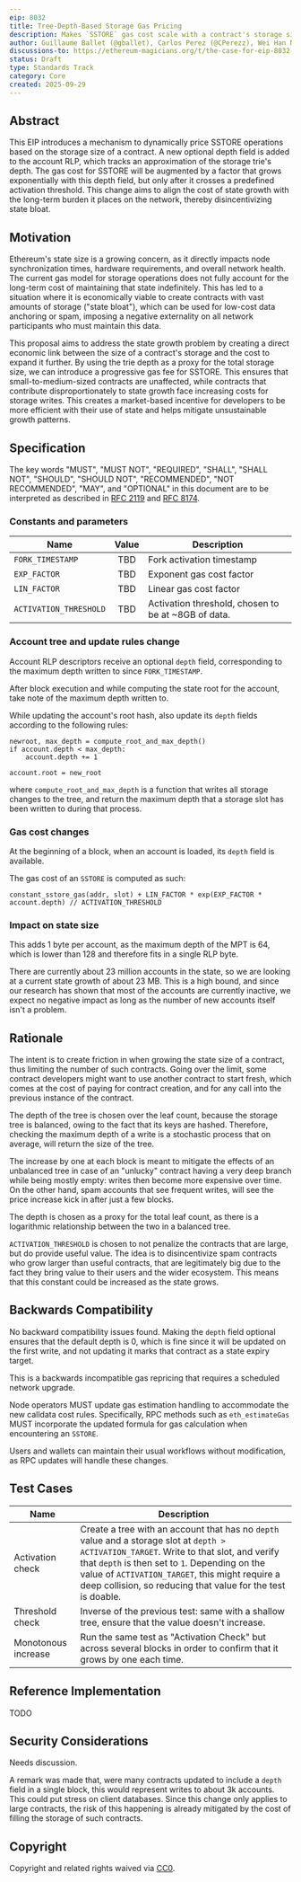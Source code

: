 ```yaml
---
eip: 8032
title: Tree-Depth-Based Storage Gas Pricing
description: Makes `SSTORE` gas cost scale with a contract's storage size to discourage state bloat.
author: Guillaume Ballet (@gballet), Carlos Perez (@CPerezz), Wei Han Ng (@weiihann)
discussions-to: https://ethereum-magicians.org/t/the-case-for-eip-8032-in-glamsterdam-tree-depth-based-storage-gas-pricing/25619
status: Draft
type: Standards Track
category: Core
created: 2025-09-29
---
```


## Abstract

This EIP introduces a mechanism to dynamically price SSTORE operations based on the storage size of a contract. A new optional depth field is added to the account RLP, which tracks an approximation of the storage trie's depth. The gas cost for SSTORE will be augmented by a factor that grows exponentially with this depth field, but only after it crosses a predefined activation threshold. This change aims to align the cost of state growth with the long-term burden it places on the network, thereby disincentivizing state bloat.

## Motivation

Ethereum's state size is a growing concern, as it directly impacts node synchronization times, hardware requirements, and overall network health. The current gas model for storage operations does not fully account for the long-term cost of maintaining that state indefinitely. This has led to a situation where it is economically viable to create contracts with vast amounts of storage ("state bloat"), which can be used for low-cost data anchoring or spam, imposing a negative externality on all network participants who must maintain this data.

This proposal aims to address the state growth problem by creating a direct economic link between the size of a contract's storage and the cost to expand it further. By using the trie depth as a proxy for the total storage size, we can introduce a progressive gas fee for SSTORE. This ensures that small-to-medium-sized contracts are unaffected, while contracts that contribute disproportionately to state growth face increasing costs for storage writes. This creates a market-based incentive for developers to be more efficient with their use of state and helps mitigate unsustainable growth patterns.

## Specification

The key words "MUST", "MUST NOT", "REQUIRED", "SHALL", "SHALL NOT", "SHOULD", "SHOULD NOT", "RECOMMENDED", "NOT RECOMMENDED", "MAY", and "OPTIONAL" in this document are to be interpreted as described in [RFC 2119](https://www.rfc-editor.org/rfc/rfc2119) and [RFC 8174](https://www.rfc-editor.org/rfc/rfc8174).

### Constants and parameters

|Name|Value|Description|
|-|:-:|-|
|`FORK_TIMESTAMP`| TBD | Fork activation timestamp |
|`EXP_FACTOR` | TBD | Exponent gas cost factor |
|`LIN_FACTOR` | TBD | Linear gas cost factor |
| `ACTIVATION_THRESHOLD` | TBD | Activation threshold, chosen to be at ~8GB of data. |

### Account tree and update rules change

Account RLP descriptors receive an optional `depth` field, corresponding to the maximum depth written to since `FORK_TIMESTAMP`.

After block execution and while computing the state root for the account, take note of the maximum depth written to.

While updating the account's root hash, also update its `depth` fields according to the following rules:

```python=
newroot, max_depth = compute_root_and_max_depth()
if account.depth < max_depth:
    account.depth += 1
    
account.root = new_root
```

where `compute_root_and_max_depth` is a function that writes all storage changes to the tree, and return the maximum depth that a storage slot has been written to during that process.

### Gas cost changes

At the beginning of a block, when an account is loaded, its `depth` field is available.

The gas cost of an `SSTORE` is computed as such:

```python=
constant_sstore_gas(addr, slot) + LIN_FACTOR * exp(EXP_FACTOR * account.depth) // ACTIVATION_THRESHOLD
```

### Impact on state size

This adds 1 byte per account, as the maximum depth of the MPT is 64, which is lower than 128 and therefore fits in a single RLP byte.

There are currently about 23 million accounts in the state, so we are looking at a current state growth of about 23 MB. This is a high bound, and since our research has shown that most of the accounts are currently inactive, we expect no negative impact as long as the number of new accounts itself isn't a problem.

## Rationale

The intent is to create friction in when growing the state size of a contract, thus limiting the number of such contracts. Going over the limit, some contract developers might want to use another contract to start fresh, which comes at the cost of paying for contract creation, and for any call into the previous instance of the contract.

The depth of the tree is chosen over the leaf count, because the storage tree is balanced, owing to the fact that its keys are hashed. Therefore, checking the maximum depth of a write is a stochastic process that on average, will return the size of the tree.

The increase by one at each block is meant to mitigate the effects of an unbalanced tree in case of an "unlucky" contract having a very deep branch while being mostly empty: writes then become more expensive over time. On the other hand, spam accounts that see frequent writes, will see the price increase kick in after just a few blocks.

The depth is chosen as a proxy for the total leaf count, as there is a logarithmic relationship between the two in a balanced tree.

`ACTIVATION_THRESHOLD` is chosen to not penalize the contracts that are large, but do provide useful value. The idea is to disincentivize spam contracts who grow larger than useful contracts, that are legitimately big due to the fact they bring value to their users and the wider ecosystem. This means that this constant could be increased as the state grows.

## Backwards Compatibility

No backward compatibility issues found. Making the `depth` field optional ensures that the default depth is 0, which is fine since it will be updated on the first write, and not updating it marks that contract as a state expiry target.

This is a backwards incompatible gas repricing that requires a scheduled network upgrade.

Node operators MUST update gas estimation handling to accommodate the new calldata cost rules. Specifically, RPC methods such as `eth_estimateGas` MUST incorporate the updated formula for gas calculation when encountering an `SSTORE`.

Users and wallets can maintain their usual workflows without modification, as RPC updates will handle these changes.

## Test Cases

|Name|Description|
|-|-|
|Activation check|Create a tree with an account that has no `depth` value and a storage slot at `depth > ACTIVATION_TARGET`. Write to that slot, and verify that `depth` is then set to `1`. Depending on the value of `ACTIVATION_TARGET`, this might require a deep collision, so reducing that value for the test is doable.|
|Threshold check|Inverse of the previous test: same with a shallow tree, ensure that the value doesn't increase.|
|Monotonous increase|Run the same test as "Activation Check" but across several blocks in order to confirm that it grows by one each time. |

## Reference Implementation

TODO

## Security Considerations

Needs discussion.

A remark was made that, were many contracts updated to include a `depth` field in a single block, this would represent writes to about 3k accounts. This could put stress on client databases. Since this change only applies to large contracts, the risk of this happening is already mitigated by the cost of filling the storage of such contracts.

## Copyright

Copyright and related rights waived via [CC0](../LICENSE.md).

